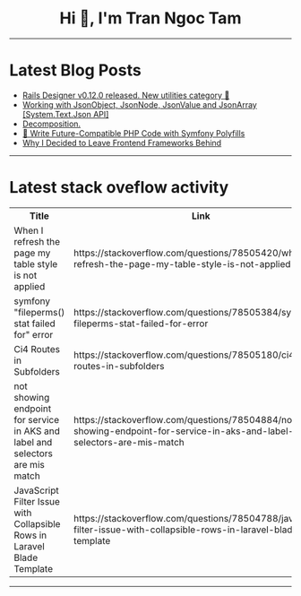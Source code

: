<h1 align="center">Hi 👋, I'm Tran Ngoc Tam</h1>

---

# Latest Blog Posts 
<!-- BLOG-POST-LIST:START -->
- [Rails Designer v0.12.0 released. New utilities category 💖](https://dev.to/railsdesigner/rails-designer-v0120-released-new-utilities-category-4gmd)
- [Working with JsonObject, JsonNode, JsonValue and JsonArray [System.Text.Json API]](https://dev.to/vparab/working-with-jsonobject-jsonnode-jsonvalue-and-jsonarray-systemtextjson-api-5b8l)
- [Decomposition.](https://dev.to/robinkiplangat/decomposition-346f)
- [💖 Write Future-Compatible PHP Code with Symfony Polyfills](https://dev.to/ionbazan/write-future-compatible-php-code-with-symfony-polyfills-380b)
- [Why I Decided to Leave Frontend Frameworks Behind](https://dev.to/sotergreco/why-i-decided-to-leave-frontend-frameworks-behind-268g)
<!-- BLOG-POST-LIST:END -->

---

# Latest stack oveflow activity
<table>
  <tr><th>Title</th><th>Link</th></tr>
  <!-- STACKOVERFLOW:START --><tr><td>When I refresh the page my table style is not applied</td><td>https://stackoverflow.com/questions/78505420/when-i-refresh-the-page-my-table-style-is-not-applied</td></tr><tr><td>symfony &quot;fileperms&lpar;&rpar; stat failed for&quot; error</td><td>https://stackoverflow.com/questions/78505384/symfony-fileperms-stat-failed-for-error</td></tr><tr><td>Ci4 Routes in Subfolders</td><td>https://stackoverflow.com/questions/78505180/ci4-routes-in-subfolders</td></tr><tr><td>not showing endpoint for service in AKS and label and selectors are mis match</td><td>https://stackoverflow.com/questions/78504884/not-showing-endpoint-for-service-in-aks-and-label-and-selectors-are-mis-match</td></tr><tr><td>JavaScript Filter Issue with Collapsible Rows in Laravel Blade Template</td><td>https://stackoverflow.com/questions/78504788/javascript-filter-issue-with-collapsible-rows-in-laravel-blade-template</td></tr><!-- STACKOVERFLOW:END -->
</table>

---


